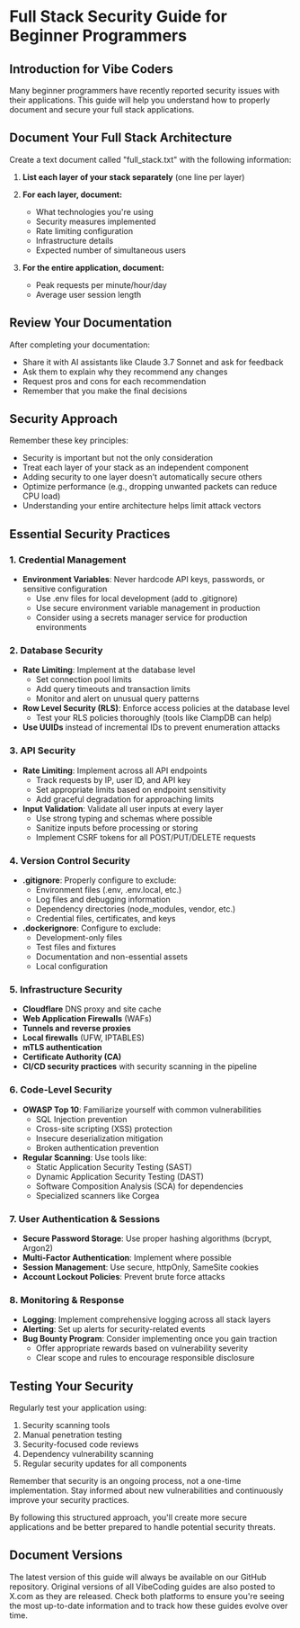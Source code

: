 # Full Stack Security Guide for Beginner Programmers

## Introduction for Vibe Coders

Many beginner programmers have recently reported security issues with their applications. This guide will help you understand how to properly document and secure your full stack applications.

## Document Your Full Stack Architecture

Create a text document called "full_stack.txt" with the following information:

1. **List each layer of your stack separately** (one line per layer)
2. **For each layer, document:**
   - What technologies you're using
   - Security measures implemented
   - Rate limiting configuration
   - Infrastructure details
   - Expected number of simultaneous users

3. **For the entire application, document:**
   - Peak requests per minute/hour/day
   - Average user session length

## Review Your Documentation

After completing your documentation:
- Share it with AI assistants like Claude 3.7 Sonnet and ask for feedback
- Ask them to explain why they recommend any changes
- Request pros and cons for each recommendation
- Remember that you make the final decisions

## Security Approach

Remember these key principles:
- Security is important but not the only consideration
- Treat each layer of your stack as an independent component
- Adding security to one layer doesn't automatically secure others
- Optimize performance (e.g., dropping unwanted packets can reduce CPU load)
- Understanding your entire architecture helps limit attack vectors

## Essential Security Practices

### 1. Credential Management
- **Environment Variables**: Never hardcode API keys, passwords, or sensitive configuration
  - Use .env files for local development (add to .gitignore)
  - Use secure environment variable management in production
  - Consider using a secrets manager service for production environments

### 2. Database Security
- **Rate Limiting**: Implement at the database level
  - Set connection pool limits
  - Add query timeouts and transaction limits
  - Monitor and alert on unusual query patterns
- **Row Level Security (RLS)**: Enforce access policies at the database level
  - Test your RLS policies thoroughly (tools like ClampDB can help)
- **Use UUIDs** instead of incremental IDs to prevent enumeration attacks

### 3. API Security
- **Rate Limiting**: Implement across all API endpoints
  - Track requests by IP, user ID, and API key
  - Set appropriate limits based on endpoint sensitivity
  - Add graceful degradation for approaching limits
- **Input Validation**: Validate all user inputs at every layer
  - Use strong typing and schemas where possible
  - Sanitize inputs before processing or storing
  - Implement CSRF tokens for all POST/PUT/DELETE requests

### 4. Version Control Security
- **.gitignore**: Properly configure to exclude:
  - Environment files (.env, .env.local, etc.)
  - Log files and debugging information
  - Dependency directories (node_modules, vendor, etc.)
  - Credential files, certificates, and keys
- **.dockerignore**: Configure to exclude:
  - Development-only files
  - Test files and fixtures
  - Documentation and non-essential assets
  - Local configuration

### 5. Infrastructure Security
- **Cloudflare** DNS proxy and site cache
- **Web Application Firewalls** (WAFs)
- **Tunnels and reverse proxies**
- **Local firewalls** (UFW, IPTABLES)
- **mTLS authentication**
- **Certificate Authority (CA)**
- **CI/CD security practices** with security scanning in the pipeline

### 6. Code-Level Security
- **OWASP Top 10**: Familiarize yourself with common vulnerabilities
  - SQL Injection prevention
  - Cross-site scripting (XSS) protection
  - Insecure deserialization mitigation
  - Broken authentication prevention
- **Regular Scanning**: Use tools like:
  - Static Application Security Testing (SAST)
  - Dynamic Application Security Testing (DAST)
  - Software Composition Analysis (SCA) for dependencies
  - Specialized scanners like Corgea

### 7. User Authentication & Sessions
- **Secure Password Storage**: Use proper hashing algorithms (bcrypt, Argon2)
- **Multi-Factor Authentication**: Implement where possible
- **Session Management**: Use secure, httpOnly, SameSite cookies
- **Account Lockout Policies**: Prevent brute force attacks

### 8. Monitoring & Response
- **Logging**: Implement comprehensive logging across all stack layers
- **Alerting**: Set up alerts for security-related events
- **Bug Bounty Program**: Consider implementing once you gain traction
  - Offer appropriate rewards based on vulnerability severity
  - Clear scope and rules to encourage responsible disclosure

## Testing Your Security

Regularly test your application using:
1. Security scanning tools
2. Manual penetration testing
3. Security-focused code reviews
4. Dependency vulnerability scanning
5. Regular security updates for all components

Remember that security is an ongoing process, not a one-time implementation. Stay informed about new vulnerabilities and continuously improve your security practices.

By following this structured approach, you'll create more secure applications and be better prepared to handle potential security threats.

## Document Versions

The latest version of this guide will always be available on our GitHub repository. Original versions of all VibeCoding guides are also posted to X.com as they are released. Check both platforms to ensure you're seeing the most up-to-date information and to track how these guides evolve over time.
